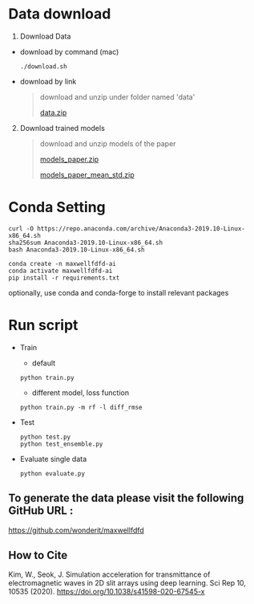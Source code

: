 # Data download

1. Download Data

* download by command (mac)
    ```shell script
    ./download.sh 
    ```

* download by link
    >   download and unzip under folder named 'data'
    >
    >   [data.zip](https://drive.google.com/uc?id=1Gs9Per_unwdmlXufDxmYEgLAve0ep8Xx)

2. Download trained models

    >   download and unzip models of the paper
    >
    >   [models_paper.zip](https://drive.google.com/uc?id=1wdf5UbkW4lV4RYQtMbKLmokN85PREIQI)
    >
    >   [models_paper_mean_std.zip](https://drive.google.com/uc?id=1It14qQhnawW7sXSwAZ94CMIYcgHp80SW)


# Conda Setting

```shell script
curl -O https://repo.anaconda.com/archive/Anaconda3-2019.10-Linux-x86_64.sh
sha256sum Anaconda3-2019.10-Linux-x86_64.sh
bash Anaconda3-2019.10-Linux-x86_64.sh

conda create -n maxwellfdfd-ai 
conda activate maxwellfdfd-ai
pip install -r requirements.txt 
```
optionally, use conda and conda-forge to install relevant packages
 
# Run script 

* Train
    - default
    ```shell script
    python train.py 
    ```
 
    - different model, loss function
    ```shell script
    python train.py -m rf -l diff_rmse
    ```


* Test
    ```shell script
    python test.py 
    python test_ensemble.py
    ```

* Evaluate single data

    ```shell script
    python evaluate.py 
    ```

## To generate the data please visit the following GitHub URL : 
https://github.com/wonderit/maxwellfdfd

## How to Cite
Kim, W., Seok, J. Simulation acceleration for transmittance of electromagnetic waves in 2D slit arrays using deep learning. Sci Rep 10, 10535 (2020). https://doi.org/10.1038/s41598-020-67545-x
